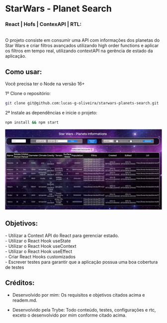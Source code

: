 # StarWars - Planet Search

### React | Hofs | ContexAPI | RTL:

<br> O projeto consiste em consumir uma API com informações dos planetas do Star Wars e criar filtros avançados utilizando high order functions e aplicar os filtros em tempo real, utilizando contextAPI na gerência de estado da aplicação.

## Como usar:
Você precisa ter o Node na versão 16+

1º Clone o repositório:
```bash
git clone git@github.com:lucas-g-oliveira/starwars-planets-search.git
```
2ª Instale as dependências e inicie o projeto:
```bash
npm install && npm start
```

<img src="images/preview.png" width="900px" >

## Objetivos:
<section>
- Utilizar a Context API do React para gerenciar estado.
</br> - Utilizar o React Hook useState
</br> - Utilizar o React Hook useContext
</br> - Utilizar o React Hook useEffect
</br> - Criar React Hooks customizados
</br> - Escrever testes para garantir que a aplicação possua uma boa cobertura de testes

</br>

## Créditos:

- Desenvolvido por mim: Os requisitos e objetivos citados acima e readem.md.

- Desenvolvido pela Trybe: Todo conteúdo, testes, configurações e rtc, exceto o desenvolvido por mim conforme citado acima.
